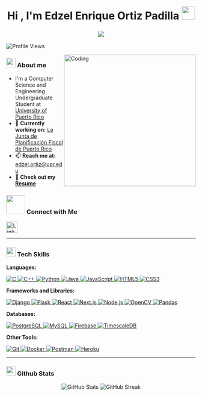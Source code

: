 <h1 align="center"><b>Hi , I'm Edzel Enrique Ortiz Padilla </b><img src="https://media.giphy.com/media/hvRJCLFzcasrR4ia7z/giphy.gif" width="35"></h1>
<h3 align="center">
  <a href="https://github.com/DenverCoder1/readme-typing-svg">
    <img src="https://readme-typing-svg.herokuapp.com?lines=Computer+Science+and+Engineering+Student;Full-Stack+Developer;&center=true&width=500&height=50">
  </a>
</h3>

<p align="left">
  <img src="https://komarev.com/ghpvc/?username=fernando2908&label=Profile%20views&color=lightgrey&style=plastic" alt="Profile Views" />
</p>

<img align="right" alt="Coding" width="350" src="https://cdn.dribbble.com/users/730703/screenshots/6581243/avento.gif">

### <img src = "https://github.com/7oSkaaa/7oSkaaa/blob/main/Images/about_me.gif?raw=true" width = 25px> About me
- I'm a Computer Science and Engineering Undergraduate Student at <a href="https://www.uprm.edu/portada/">University of Puerto Rico</a>
- 🔭 **Currently working on:** [La Junta de Planificación Fiscal de Puerto Rico](https://github.com/ouslan/jp-webapp)  
- 📫 **Reach me at:** [edzel.ortiz@upr.edu](mailto:edzel.ortiz@upr.edu)  
- 📄 **Check out my [Resume](https://drive.google.com/file/d/1VviOTQQUm6BKwvk_7iQS3r4X15Q4ANpu/view?usp=sharing)**


### <img src='https://raw.githubusercontent.com/ShahriarShafin/ShahriarShafin/main/Assets/handshake.gif' width="50"><b> Connect with Me </b>
<p align="left">
  <a href="https://www.linkedin.com/in/edzel-ortiz/" target="_blank" style="display: inline-block; margin-right: 10px;">
    <img align="center" src="https://img.shields.io/badge/LinkedIn-0077B5?style=for-the-badge&logo=linkedin&logoColor=white" alt="LinkedIn" height="30"/>
  </a>
  <!-- <a href="https://www.instagram.com/fernan_sierra" target="_blank" style="display: inline-block;">
    <img align="center" src="https://img.shields.io/badge/Instagram-E4405F?style=for-the-badge&logo=instagram&logoColor=white" alt="Instagram" height="30"/>
    instagram user
  </a> -->
</p>



---

### <img src="https://media2.giphy.com/media/QssGEmpkyEOhBCb7e1/giphy.gif?cid=ecf05e47a0n3gi1bfqntqmob8g9aid1oyj2wr3ds3mg700bl&rid=giphy.gif" width ="25"><b> Tech Skills</b>
**Languages:**
<p align="left">
  <a href="https://www.cprogramming.com/" target="_blank">
    <img src="https://img.shields.io/badge/C-A8B9CC?style=for-the-badge&logo=c&logoColor=white" alt="C" />
  </a> 
  <a href="https://www.w3schools.com/cpp/" target="_blank">
    <img src="https://img.shields.io/badge/C++-00599C?style=for-the-badge&logo=cplusplus&logoColor=white" alt="C++" />
  </a> 
  <a href="https://www.python.org/" target="_blank">
    <img src="https://img.shields.io/badge/Python-3776AB?style=for-the-badge&logo=python&logoColor=white" alt="Python" />
  </a> 
  <a href="https://www.java.com" target="_blank">
    <img src="https://img.shields.io/badge/Java-007396?style=for-the-badge&logo=java&logoColor=white" alt="Java" />
  </a>
  <a href="https://developer.mozilla.org/en-US/docs/Web/JavaScript" target="_blank">
    <img src="https://img.shields.io/badge/JavaScript-F7DF1E?style=for-the-badge&logo=javascript&logoColor=black" alt="JavaScript" />
  </a> 
  <a href="https://www.w3.org/html/" target="_blank">
    <img src="https://img.shields.io/badge/HTML5-E34F26?style=for-the-badge&logo=html5&logoColor=white" alt="HTML5" />
  </a> 
  <a href="https://www.w3schools.com/css/" target="_blank">
    <img src="https://img.shields.io/badge/CSS3-1572B6?style=for-the-badge&logo=css3&logoColor=white" alt="CSS3" />
  </a> 
</p>

**Frameworks and Libraries:**
<p align="left">
  <a href="https://www.djangoproject.com/" target="_blank">
    <img src="https://img.shields.io/badge/Django-092E20?style=for-the-badge&logo=django&logoColor=white" alt="Django" />
  </a>
  <a href="https://flask.palletsprojects.com/" target="_blank">
    <img src="https://img.shields.io/badge/Flask-000000?style=for-the-badge&logo=flask&logoColor=white" alt="Flask" />
  </a> 
  <a href="https://reactjs.org/" target="_blank">
    <img src="https://img.shields.io/badge/React-61DAFB?style=for-the-badge&logo=react&logoColor=black" alt="React" />
  </a>
  <a href="https://nextjs.org/" target="_blank">
    <img src="https://img.shields.io/badge/Next.js-000000?style=for-the-badge&logo=next.js&logoColor=white" alt="Next.js" />
  </a> 
  <a href="https://nodejs.org" target="_blank">
    <img src="https://img.shields.io/badge/Node.js-339933?style=for-the-badge&logo=nodedotjs&logoColor=white" alt="Node.js" />
  </a> 
  <a href="https://opencv.org/" target="_blank">
    <img src="https://img.shields.io/badge/OpenCV-5C3EE8?style=for-the-badge&logo=opencv&logoColor=white" alt="OpenCV" />
  </a> 
  <a href="https://pandas.pydata.org/" target="_blank">
    <img src="https://img.shields.io/badge/Pandas-150458?style=for-the-badge&logo=pandas&logoColor=white" alt="Pandas" />
  </a>
</p>

**Databases:**
<p align="left">
  <a href="https://www.postgresql.org" target="_blank">
    <img src="https://img.shields.io/badge/PostgreSQL-336791?style=for-the-badge&logo=postgresql&logoColor=white" alt="PostgreSQL" />
  </a> 
  <a href="https://www.mysql.com/" target="_blank">
    <img src="https://img.shields.io/badge/MySQL-4479A1?style=for-the-badge&logo=mysql&logoColor=white" alt="MySQL" />
  </a> 
  <a href="https://firebase.google.com/" target="_blank">
    <img src="https://img.shields.io/badge/Firebase-FFCA28?style=for-the-badge&logo=firebase&logoColor=white" alt="Firebase" />
  </a>
  <a href="https://www.timescale.com/" target="_blank">
    <img src="https://img.shields.io/badge/TimescaleDB-239120?style=for-the-badge&logo=timescale&logoColor=white" alt="TimescaleDB" />
  </a>
</p>

**Other Tools:**
<p align="left">
  <a href="https://git-scm.com/" target="_blank">
    <img src="https://img.shields.io/badge/Git-F05032?style=for-the-badge&logo=git&logoColor=white" alt="Git" />
  </a> 
  <a href="https://www.docker.com/" target="_blank">
    <img src="https://img.shields.io/badge/Docker-2496ED?style=for-the-badge&logo=docker&logoColor=white" alt="Docker" />
  </a> 
  <a href="https://postman.com" target="_blank">
    <img src="https://img.shields.io/badge/Postman-FF6C37?style=for-the-badge&logo=postman&logoColor=white" alt="Postman" />
  </a> 
  <a href="https://heroku.com" target="_blank">
    <img src="https://img.shields.io/badge/Heroku-430098?style=for-the-badge&logo=heroku&logoColor=white" alt="Heroku" />
  </a> 
</p>

---

<h3 align="left"><img src="https://media.giphy.com/media/iY8CRBdQXODJSCERIr/giphy.gif" width="25"><b> Github Stats </b></h3>
<div align="center" style="display: row; justify-content: space-between; align-items: center;">
  <img src="https://github-readme-stats.vercel.app/api?username=fernando2908&show_icons=true&theme=transparent&title_color=FFFFFF&text_color=FFFFFF&icon_color=00B4D8&bg_color=00000000" alt="GitHub Stats" />
  <img src="https://github-readme-streak-stats.herokuapp.com/?user=fernando2908&theme=transparent&ring=00B4D8&fire=00B4D8&currStreakLabel=FFFFFF&background=00000000" alt="GitHub Streak" />
</div>